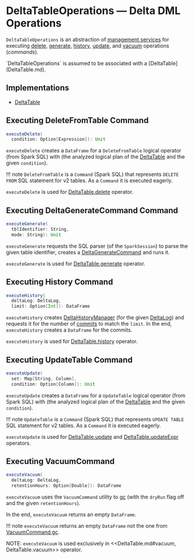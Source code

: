 # DeltaTableOperations &mdash; Delta DML Operations

`DeltaTableOperations` is an abstraction of [management services](#implementations) for executing [delete](#executeDelete), [generate](#executeGenerate), [history](#executeHistory), [update](#executeUpdate), and [vacuum](#executeVacuum) operations (_commands_).

<span id="self">
`DeltaTableOperations` is assumed to be associated with a [DeltaTable](DeltaTable.md).

## Implementations

* [DeltaTable](DeltaTable.md)

## <span id="executeDelete"> Executing DeleteFromTable Command

```scala
executeDelete(
  condition: Option[Expression]): Unit
```

`executeDelete` creates a `DataFrame` for a `DeleteFromTable` logical operator (from Spark SQL) with (the analyzed logical plan of the [DeltaTable](#self) and the given `condition`).

!!! note
    `DeleteFromTable` is a `Command` (Spark SQL) that represents `DELETE FROM` SQL statement for v2 tables. As a `Command` it is executed eagerly.

`executeDelete` is used for [DeltaTable.delete](DeltaTable.md#delete) operator.

## <span id="executeGenerate"> Executing DeltaGenerateCommand Command

```scala
executeGenerate(
  tblIdentifier: String,
  mode: String): Unit
```

`executeGenerate` requests the SQL parser (of the `SparkSession`) to parse the given table identifier, creates a [DeltaGenerateCommand](commands/DeltaGenerateCommand.md) and runs it.

`executeGenerate` is used for [DeltaTable.generate](DeltaTable.md#generate) operator.

## <span id="executeHistory"> Executing History Command

```scala
executeHistory(
  deltaLog: DeltaLog,
  limit: Option[Int]): DataFrame
```

`executeHistory` creates [DeltaHistoryManager](DeltaHistoryManager.md) (for the given [DeltaLog](DeltaLog.md)) and requests it for the number of [commits](DeltaHistoryManager.md#getHistory) to match the `limit`. In the end, `executeHistory` creates a `DataFrame` for the commits.

`executeHistory` is used for [DeltaTable.history](DeltaTable.md#history) operator.

## <span id="executeUpdate"> Executing UpdateTable Command

```scala
executeUpdate(
  set: Map[String, Column],
  condition: Option[Column]): Unit
```

`executeUpdate` creates a `DataFrame` for a `UpdateTable` logical operator (from Spark SQL) with (the analyzed logical plan of the [DeltaTable](#self) and the given `condition`).

!!! note
    `UpdateTable` is a `Command` (Spark SQL) that represents `UPDATE TABLE` SQL statement for v2 tables. As a `Command` it is executed eagerly.

`executeUpdate` is used for [DeltaTable.update](DeltaTable.md#update) and [DeltaTable.updateExpr](DeltaTable.md#updateExpr) operators.

## <span id="executeVacuum"> Executing VacuumCommand

```scala
executeVacuum(
  deltaLog: DeltaLog,
  retentionHours: Option[Double]): DataFrame
```

`executeVacuum` uses the `VacuumCommand` utility to [gc](commands/VacuumCommand.md#gc) (with the `dryRun` flag off and the given `retentionHours`).

In the end, `executeVacuum` returns an empty `DataFrame`.

!!! note
    `executeVacuum` returns an empty `DataFrame` not the one from [VacuumCommand.gc](commands/VacuumCommand.md#gc).

NOTE: `executeVacuum` is used exclusively in <<DeltaTable.md#vacuum, DeltaTable.vacuum>> operator.
